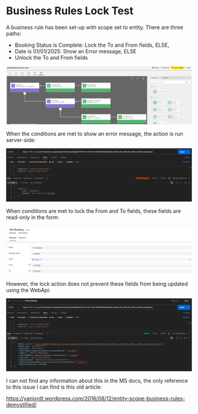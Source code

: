 # Business Rules Lock Test

A business rule has been set-up with scope set to entity. There are three paths:

- Booking Status is Complete: Lock the To and From fields, ELSE,
- Date is 01/01/2025: Show an Error message, ELSE
- Unlock the To and From fields

![declaration](./1_business_rule_declaration.png)

When the conditions are met to show an error message, the action is run
server-side:

![error](./2_error_action_fails.png)

When conditions are met to lock the From and To fields, these fields are
read-only in the form:

![lock](./3_lock_action_form_view.png)

However, the lock action does not prevent these fields from being updated using
the WebApi:

![lock](./4_lock_action_bypased.png)

I can not find any information about this in the MS docs, the only reference to
this issue I can find is this old article:

<https://yanivrdt.wordpress.com/2016/08/12/entity-scope-business-rules-demystified/>
